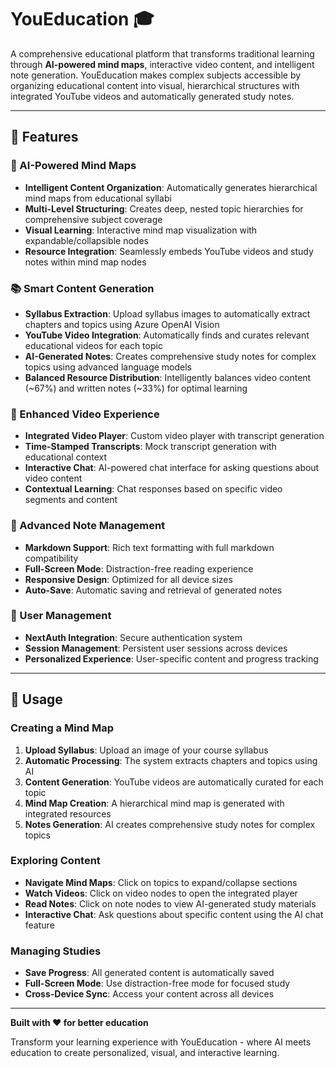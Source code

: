 # YouEducation 🎓

A comprehensive educational platform that transforms traditional learning through **AI-powered mind maps**, interactive video content, and intelligent note generation. YouEducation makes complex subjects accessible by organizing educational content into visual, hierarchical structures with integrated YouTube videos and automatically generated study notes.

---

## 🌟 Features

### 🧠 AI-Powered Mind Maps
- **Intelligent Content Organization**: Automatically generates hierarchical mind maps from educational syllabi
- **Multi-Level Structuring**: Creates deep, nested topic hierarchies for comprehensive subject coverage
- **Visual Learning**: Interactive mind map visualization with expandable/collapsible nodes
- **Resource Integration**: Seamlessly embeds YouTube videos and study notes within mind map nodes

### 📚 Smart Content Generation
- **Syllabus Extraction**: Upload syllabus images to automatically extract chapters and topics using Azure OpenAI Vision
- **YouTube Video Integration**: Automatically finds and curates relevant educational videos for each topic
- **AI-Generated Notes**: Creates comprehensive study notes for complex topics using advanced language models
- **Balanced Resource Distribution**: Intelligently balances video content (~67%) and written notes (~33%) for optimal learning

### 🎥 Enhanced Video Experience
- **Integrated Video Player**: Custom video player with transcript generation
- **Time-Stamped Transcripts**: Mock transcript generation with educational context
- **Interactive Chat**: AI-powered chat interface for asking questions about video content
- **Contextual Learning**: Chat responses based on specific video segments and content

### 📝 Advanced Note Management
- **Markdown Support**: Rich text formatting with full markdown compatibility
- **Full-Screen Mode**: Distraction-free reading experience
- **Responsive Design**: Optimized for all device sizes
- **Auto-Save**: Automatic saving and retrieval of generated notes

### 🔐 User Management
- **NextAuth Integration**: Secure authentication system
- **Session Management**: Persistent user sessions across devices
- **Personalized Experience**: User-specific content and progress tracking

---

## 🎯 Usage

### Creating a Mind Map

1. **Upload Syllabus**: Upload an image of your course syllabus
2. **Automatic Processing**: The system extracts chapters and topics using AI
3. **Content Generation**: YouTube videos are automatically curated for each topic
4. **Mind Map Creation**: A hierarchical mind map is generated with integrated resources
5. **Notes Generation**: AI creates comprehensive study notes for complex topics

### Exploring Content

- **Navigate Mind Maps**: Click on topics to expand/collapse sections
- **Watch Videos**: Click on video nodes to open the integrated player
- **Read Notes**: Click on note nodes to view AI-generated study materials
- **Interactive Chat**: Ask questions about specific content using the AI chat feature

### Managing Studies

- **Save Progress**: All generated content is automatically saved
- **Full-Screen Mode**: Use distraction-free mode for focused study
- **Cross-Device Sync**: Access your content across all devices

---

**Built with ❤ for better education**

Transform your learning experience with YouEducation - where AI meets education to create personalized, visual, and interactive learning.
